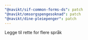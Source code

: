 ```yaml
---
"@navikt/sif-common-forms-ds": patch
"@navikt/omsorgspengesoknad": patch
"@navikt/dine-pleiepenger": patch
---
```


Legge til rette for flere språk
